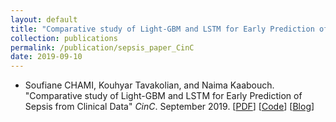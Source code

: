 ```yaml
---
layout: default
title: "Comparative study of Light-GBM and LSTM for Early Prediction of Sepsis from Clinical Data"
collection: publications
permalink: /publication/sepsis_paper_CinC
date: 2019-09-10
---
```


* Soufiane CHAMI, Kouhyar Tavakolian, and Naima Kaabouch. "Comparative study of Light-GBM and LSTM for Early Prediction of Sepsis from Clinical Data" *CinC*. September 2019. [[PDF](http://bit.ly/2VeoI1V)] [[Code](http://bit.ly/2Mh9163)] [[Blog](http://bit.ly/2AGFZXZ)]


<br>

